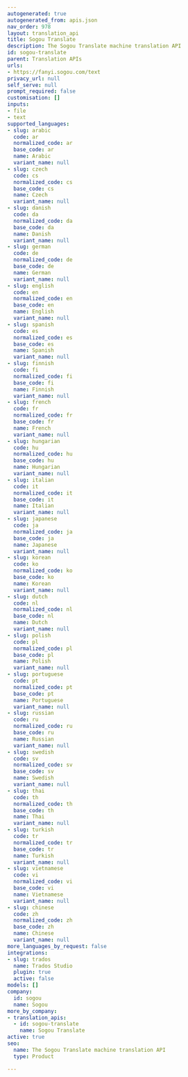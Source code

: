 ```yaml
---
autogenerated: true
autogenerated_from: apis.json
nav_order: 978
layout: translation_api
title: Sogou Translate
description: The Sogou Translate machine translation API
id: sogou-translate
parent: Translation APIs
urls:
- https://fanyi.sogou.com/text
privacy_url: null
self_serve: null
prompt_required: false
customisation: []
inputs:
- file
- text
supported_languages:
- slug: arabic
  code: ar
  normalized_code: ar
  base_code: ar
  name: Arabic
  variant_name: null
- slug: czech
  code: cs
  normalized_code: cs
  base_code: cs
  name: Czech
  variant_name: null
- slug: danish
  code: da
  normalized_code: da
  base_code: da
  name: Danish
  variant_name: null
- slug: german
  code: de
  normalized_code: de
  base_code: de
  name: German
  variant_name: null
- slug: english
  code: en
  normalized_code: en
  base_code: en
  name: English
  variant_name: null
- slug: spanish
  code: es
  normalized_code: es
  base_code: es
  name: Spanish
  variant_name: null
- slug: finnish
  code: fi
  normalized_code: fi
  base_code: fi
  name: Finnish
  variant_name: null
- slug: french
  code: fr
  normalized_code: fr
  base_code: fr
  name: French
  variant_name: null
- slug: hungarian
  code: hu
  normalized_code: hu
  base_code: hu
  name: Hungarian
  variant_name: null
- slug: italian
  code: it
  normalized_code: it
  base_code: it
  name: Italian
  variant_name: null
- slug: japanese
  code: ja
  normalized_code: ja
  base_code: ja
  name: Japanese
  variant_name: null
- slug: korean
  code: ko
  normalized_code: ko
  base_code: ko
  name: Korean
  variant_name: null
- slug: dutch
  code: nl
  normalized_code: nl
  base_code: nl
  name: Dutch
  variant_name: null
- slug: polish
  code: pl
  normalized_code: pl
  base_code: pl
  name: Polish
  variant_name: null
- slug: portuguese
  code: pt
  normalized_code: pt
  base_code: pt
  name: Portuguese
  variant_name: null
- slug: russian
  code: ru
  normalized_code: ru
  base_code: ru
  name: Russian
  variant_name: null
- slug: swedish
  code: sv
  normalized_code: sv
  base_code: sv
  name: Swedish
  variant_name: null
- slug: thai
  code: th
  normalized_code: th
  base_code: th
  name: Thai
  variant_name: null
- slug: turkish
  code: tr
  normalized_code: tr
  base_code: tr
  name: Turkish
  variant_name: null
- slug: vietnamese
  code: vi
  normalized_code: vi
  base_code: vi
  name: Vietnamese
  variant_name: null
- slug: chinese
  code: zh
  normalized_code: zh
  base_code: zh
  name: Chinese
  variant_name: null
more_languages_by_request: false
integrations:
- slug: trados
  name: Trados Studio
  plugin: true
  active: false
models: []
company:
  id: sogou
  name: Sogou
more_by_company:
- translation_apis:
  - id: sogou-translate
    name: Sogou Translate
active: true
seo:
  name: The Sogou Translate machine translation API
  type: Product

---
```


